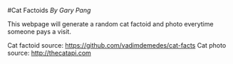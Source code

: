 #Cat Factoids
_By Gary Pang_

This webpage will generate a random cat factoid and photo everytime someone pays a visit.

Cat factoid source: https://github.com/vadimdemedes/cat-facts
Cat photo source: http://thecatapi.com